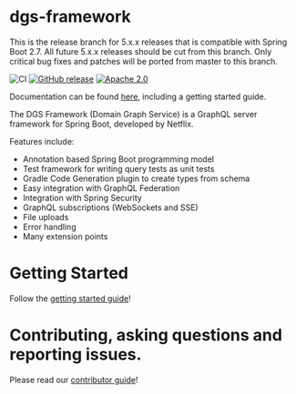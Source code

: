 # dgs-framework

This is the release branch for 5.x.x releases that is compatible with Spring Boot 2.7. 
All future 5.x.x releases should be cut from this branch.
Only critical bug fixes and patches will be ported from master to this branch.


![CI](https://github.com/Netflix/dgs-framework/workflows/CI/badge.svg?branch=master)
[![GitHub release](https://img.shields.io/github/v/release/Netflix/dgs-framework.svg)](https://GitHub.com/Netflix/dgs-framework/releases)
[![Apache 2.0](https://img.shields.io/github/license/nebula-plugins/gradle-netflixoss-project-plugin.svg)](http://www.apache.org/licenses/LICENSE-2.0)

Documentation can be found [here](https://netflix.github.io/dgs), including a getting started guide.

The DGS Framework (Domain Graph Service) is a GraphQL server framework for Spring Boot, developed by Netflix.

Features include:

* Annotation based Spring Boot programming model
* Test framework for writing query tests as unit tests
* Gradle Code Generation plugin to create types from schema
* Easy integration with GraphQL Federation
* Integration with Spring Security
* GraphQL subscriptions (WebSockets and SSE)
* File uploads
* Error handling
* Many extension points

# Getting Started

Follow the [getting started guide](https://netflix.github.io/dgs/getting-started/)!

# Contributing, asking questions and reporting issues.

Please read our [contributor guide](CONTRIBUTING.md)!
